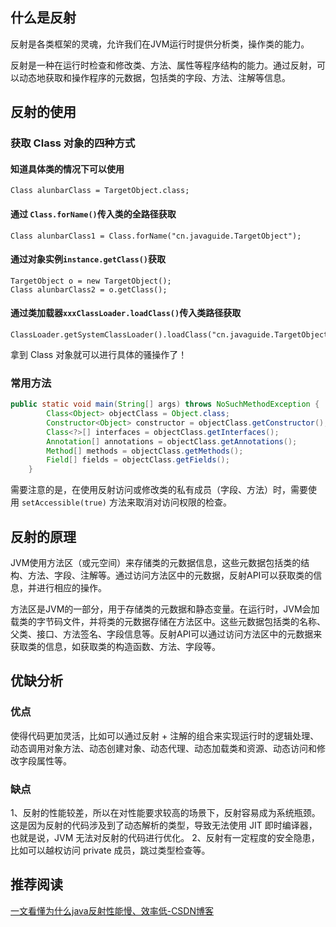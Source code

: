 ## 什么是反射
反射是各类框架的灵魂，允许我们在JVM运行时提供分析类，操作类的能力。

反射是一种在运行时检查和修改类、方法、属性等程序结构的能力。通过反射，可以动态地获取和操作程序的元数据，包括类的字段、方法、注解等信息。

## 反射的使用
### 获取 Class 对象的四种方式

#### 知道具体类的情况下可以使用
```
Class alunbarClass = TargetObject.class;
```

#### 通过 `Class.forName()`传入类的全路径获取
```
Class alunbarClass1 = Class.forName("cn.javaguide.TargetObject");
```

#### 通过对象实例`instance.getClass()`获取
```
TargetObject o = new TargetObject();
Class alunbarClass2 = o.getClass();
```

#### 通过类加载器`xxxClassLoader.loadClass()`传入类路径获取
```
ClassLoader.getSystemClassLoader().loadClass("cn.javaguide.TargetObject");
```

拿到 Class 对象就可以进行具体的骚操作了！

### 常用方法
```java
public static void main(String[] args) throws NoSuchMethodException {
        Class<Object> objectClass = Object.class;
        Constructor<Object> constructor = objectClass.getConstructor();
        Class<?>[] interfaces = objectClass.getInterfaces();
        Annotation[] annotations = objectClass.getAnnotations();
        Method[] methods = objectClass.getMethods();
        Field[] fields = objectClass.getFields();
    }
```
需要注意的是，在使用反射访问或修改类的私有成员（字段、方法）时，需要使用 `setAccessible(true)` 方法来取消对访问权限的检查。

## 反射的原理
JVM使用方法区（或元空间）来存储类的元数据信息，这些元数据包括类的结构、方法、字段、注解等。通过访问方法区中的元数据，反射API可以获取类的信息，并进行相应的操作。

方法区是JVM的一部分，用于存储类的元数据和静态变量。在运行时，JVM会加载类的字节码文件，并将类的元数据存储在方法区中。这些元数据包括类的名称、父类、接口、方法签名、字段信息等。反射API可以通过访问方法区中的元数据来获取类的信息，如获取类的构造函数、方法、字段等。

## 优缺分析
### 优点
使得代码更加灵活，比如可以通过反射 + 注解的组合来实现运行时的逻辑处理、动态调用对象方法、动态创建对象、动态代理、动态加载类和资源、动态访问和修改字段属性等。

### 缺点
1、反射的性能较差，所以在对性能要求较高的场景下，反射容易成为系统瓶颈。这是因为反射的代码涉及到了动态解析的类型，导致无法使用 JIT 即时编译器，也就是说，JVM 无法对反射的代码进行优化。
2、反射有一定程度的安全隐患，比如可以越权访问 private 成员，跳过类型检查等。

## 推荐阅读
[一文看懂为什么java反射性能慢、效率低-CSDN博客](https://blog.csdn.net/mandy1526/article/details/117195647)